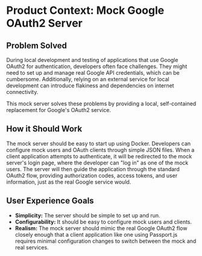 # Product Context: Mock Google OAuth2 Server

## Problem Solved

During local development and testing of applications that use Google OAuth2 for authentication, developers often face challenges. They might need to set up and manage real Google API credentials, which can be cumbersome. Additionally, relying on an external service for local development can introduce flakiness and dependencies on internet connectivity.

This mock server solves these problems by providing a local, self-contained replacement for Google's OAuth2 service.

## How it Should Work

The mock server should be easy to start up using Docker. Developers can configure mock users and OAuth clients through simple JSON files. When a client application attempts to authenticate, it will be redirected to the mock server's login page, where the developer can "log in" as one of the mock users. The server will then guide the application through the standard OAuth2 flow, providing authorization codes, access tokens, and user information, just as the real Google service would.

## User Experience Goals

- **Simplicity:** The server should be simple to set up and run.
- **Configurability:** It should be easy to configure mock users and clients.
- **Realism:** The mock server should mimic the real Google OAuth2 flow closely enough that a client application like one using Passport.js requires minimal configuration changes to switch between the mock and real services.
